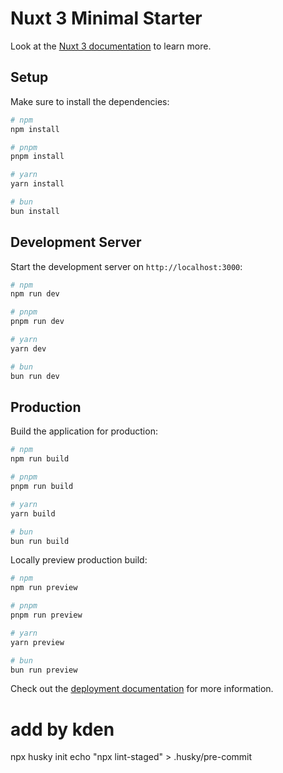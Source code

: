 # Nuxt 3 Minimal Starter

Look at the [Nuxt 3 documentation](https://nuxt.com/docs/getting-started/introduction) to learn more.

## Setup

Make sure to install the dependencies:

```bash
# npm
npm install

# pnpm
pnpm install

# yarn
yarn install

# bun
bun install
```

## Development Server

Start the development server on `http://localhost:3000`:

```bash
# npm
npm run dev

# pnpm
pnpm run dev

# yarn
yarn dev

# bun
bun run dev
```

## Production

Build the application for production:

```bash
# npm
npm run build

# pnpm
pnpm run build

# yarn
yarn build

# bun
bun run build
```

Locally preview production build:

```bash
# npm
npm run preview

# pnpm
pnpm run preview

# yarn
yarn preview

# bun
bun run preview
```

Check out the [deployment documentation](https://nuxt.com/docs/getting-started/deployment) for more information.

# add by kden
npx husky init
echo "npx lint-staged" > .husky/pre-commit